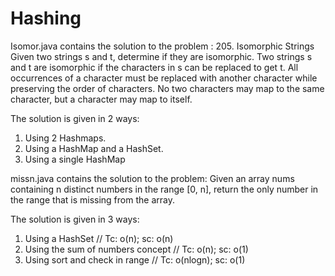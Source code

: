 # Hashing

Isomor.java contains the solution to the problem : 
205. Isomorphic Strings
Given two strings s and t, determine if they are isomorphic.
Two strings s and t are isomorphic if the characters in s can be replaced to get t.
All occurrences of a character must be replaced with another character while preserving the order of characters. No two characters may map to the same character, but a character may map to itself.

The solution is given in 2 ways:
1. Using 2 Hashmaps.
2. Using a HashMap and a HashSet.
3. Using a single HashMap

missn.java contains the solution to the problem:
Given an array nums containing n distinct numbers in the range [0, n], return the only number in the range that is missing from the array.

The solution is given in 3 ways:
1. Using a HashSet // Tc: o(n); sc: o(n)
2. Using the sum of numbers concept // Tc: o(n); sc: o(1)
3. Using sort and check in range // Tc: o(nlogn); sc: o(1)
